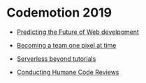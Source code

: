 # Codemotion 2019

- [Predicting the Future of Web develpoment](codemotion.md#predicting-the-future-of-web-develpoment)

- [Becoming a team one pixel at time](https://github.com/mei-li/talks-notes/blob/master/codemotion.md#becoming-a-team-one-pixel-at-a-time)

- [Serverless beyond tutorials](https://github.com/mei-li/talks-notes/blob/master/codemotion.md#serverless-beyond-tutorials)

- [Conducting Humane Code Reviews](https://github.com/mei-li/talks-notes/blob/master/codemotion.md#conducting-humane-code-reviews)


